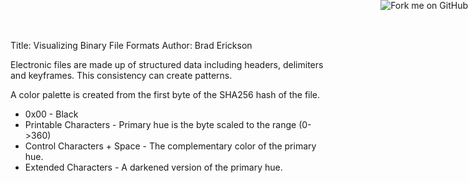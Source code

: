 Title: Visualizing Binary File Formats
Author: Brad Erickson

Electronic files are made up of structured data including headers, delimiters
and keyframes. This consistency can create patterns.

A color palette is created from the first byte of the SHA256 hash of the file.

* 0x00 - Black
* Printable Characters - Primary hue is the byte scaled to the range (0->360)
* Control Characters + Space - The complementary color of the primary hue.
* Extended Characters - A darkened version of the primary hue.

<a href="https://github.com/eosrei/file-vis/"><img style="position: fixed; top: 0; right: 0; border: 0;" src="https://camo.githubusercontent.com/e7bbb0521b397edbd5fe43e7f760759336b5e05f/68747470733a2f2f73332e616d617a6f6e6177732e636f6d2f6769746875622f726962626f6e732f666f726b6d655f72696768745f677265656e5f3030373230302e706e67" alt="Fork me on GitHub" data-canonical-src="https://s3.amazonaws.com/github/ribbons/forkme_right_green_007200.png"></a>
